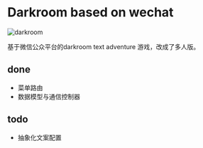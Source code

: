 Darkroom based on wechat
======

![darkroom](http://fc09.deviantart.net/fs4/i/2004/228/2/3/Little_lamp_in_dark_room.jpg)

基于微信公众平台的darkroom text adventure 游戏，改成了多人版。

## done

- 菜单路由
- 数据模型与通信控制器

## todo

- 抽象化文案配置 